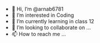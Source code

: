 - 👋 Hi, I’m @arnab6781
- 👀 I’m interested in Coding
- 🌱 I’m currently learning in class 12
- 💞️ I’m looking to collaborate on ...
- 📫 How to reach me ...

<!---
arnab6781/arnab6781 is a ✨ special ✨ repository because its `README.md` (this file) appears on your GitHub profile.
You can click the Preview link to take a look at your changes.
--->
